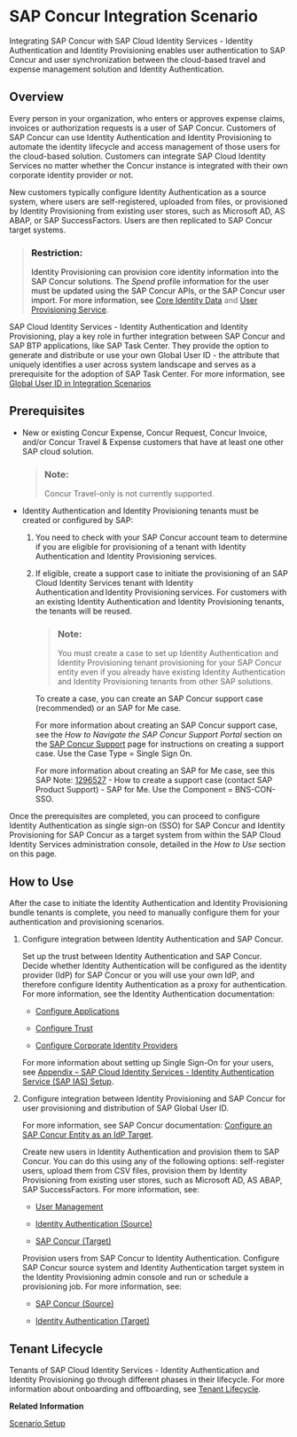 <!-- loioef38d9ee3f7544d882dc3f8de123ad3d -->

# SAP Concur Integration Scenario

Integrating SAP Concur with SAP Cloud Identity Services - Identity Authentication and Identity Provisioning enables user authentication to SAP Concur and user synchronization between the cloud-based travel and expense management solution and Identity Authentication.



<a name="loioef38d9ee3f7544d882dc3f8de123ad3d__section_o1z_m5f_tsb"/>

## Overview

Every person in your organization, who enters or approves expense claims, invoices or authorization requests is a user of SAP Concur. Customers of SAP Concur can use Identity Authentication and Identity Provisioning to automate the identity lifecycle and access management of those users for the cloud-based solution. Customers can integrate SAP Cloud Identity Services no matter whether the Concur instance is integrated with their own corporate identity provider or not.

New customers typically configure Identity Authentication as a source system, where users are self-registered, uploaded from files, or provisioned by Identity Provisioning from existing user stores, such as Microsoft AD, AS ABAP, or SAP SuccessFactors. Users are then replicated to SAP Concur target systems.

> ### Restriction:  
> Identity Provisioning can provision core identity information into the SAP Concur solutions. The *Spend* profile information for the user must be updated using the SAP Concur APIs, or the SAP Concur user import. For more information, see [Core Identity Data](https://developer.concur.com/api-reference/profile/v4.1.identity.html#schema-) and [User Provisioning Service](https://developer.concur.com/api-reference/user-provisioning/v4.user-provisioning.html).

SAP Cloud Identity Services - Identity Authentication and Identity Provisioning, play a key role in further integration between SAP Concur and SAP BTP applications, like SAP Task Center. They provide the option to generate and distribute or use your own Global User ID - the attribute that uniquely identifies a user across system landscape and serves as a prerequisite for the adoption of SAP Task Center. For more information, see [Global User ID in Integration Scenarios](global-user-id-in-integration-scenarios-a04611d.md)



<a name="loioef38d9ee3f7544d882dc3f8de123ad3d__section_llr_syg_vzb"/>

## Prerequisites

-   New or existing Concur Expense, Concur Request, Concur Invoice, and/or Concur Travel & Expense customers that have at least one other SAP cloud solution.

    > ### Note:  
    > Concur Travel-only is not currently supported.

-   Identity Authentication and Identity Provisioning tenants must be created or configured by SAP:

    1.  You need to check with your SAP Concur account team to determine if you are eligible for provisioning of a tenant with Identity Authentication and Identity Provisioning services.

    2.  If eligible, create a support case to initiate the provisioning of an SAP Cloud Identity Services tenant with Identity Authentication and Identity Provisioning services. For customers with an existing Identity Authentication and Identity Provisioning tenants, the tenants will be reused.

        > ### Note:  
        > You must create a case to set up Identity Authentication and Identity Provisioning tenant provisioning for your SAP Concur entity even if you already have existing Identity Authentication and Identity Provisioning tenants from other SAP solutions.

        To create a case, you can create an SAP Concur support case \(recommended\) or an SAP for Me case.

        For more information about creating an SAP Concur support case, see the *How to Navigate the SAP Concur Support Portal* section on the [SAP Concur Support](https://assets.concur.com/tech-pubs/SAP-Concur-Training-Library/GTM.htm) page for instructions on creating a support case. Use the Case Type = Single Sign On.

        For more information about creating an SAP for Me case, see this SAP Note: [1296527](https://me.sap.com/notes/1296527) - How to create a support case \(contact SAP Product Support\) - SAP for Me. Use the Component = BNS-CON-SSO.



Once the prerequisites are completed, you can proceed to configure Identity Authentication as single sign-on \(SSO\) for SAP Concur and Identity Provisioning for SAP Concur as a target system from within the SAP Cloud Identity Services administration console, detailed in the *How to Use* section on this page.



<a name="loioef38d9ee3f7544d882dc3f8de123ad3d__section_qgg_p5f_tsb"/>

## How to Use

After the case to initiate the Identity Authentication and Identity Provisioning bundle tenants is complete, you need to manually configure them for your authentication and provisioning scenarios.

1.  Configure integration between Identity Authentication and SAP Concur.

    Set up the trust between Identity Authentication and SAP Concur. Decide whether Identity Authentication will be configured as the identity provider \(IdP\) for SAP Concur or you will use your own IdP, and therefore configure Identity Authentication as a proxy for authentication. For more information, see the Identity Authentication documentation:

    -   [Configure Applications](https://help.sap.com/docs/IDENTITY_AUTHENTICATION/6d6d63354d1242d185ab4830fc04feb1/61ad3b0796ca4f5bae706632a29b1418.html)

    -   [Configure Trust](https://help.sap.com/docs/IDENTITY_AUTHENTICATION/6d6d63354d1242d185ab4830fc04feb1/f96e4c5930a94d1ba117e05a3f3c30fc.html)

    -   [Configure Corporate Identity Providers](https://help.sap.com/docs/IDENTITY_AUTHENTICATION/6d6d63354d1242d185ab4830fc04feb1/19f3eca47db643b6aad448b5dc1075ad.html)


    For more information about setting up Single Sign-On for your users, see [Appendix – SAP Cloud Identity Services - Identity Authentication Service \(SAP IAS\) Setup](https://help.sap.com/docs/SAP_CONCUR/8b1fb4bc53c843c080bcfc4b965366a1/1b82f8af6caf101483b9b0372adb2c3a.html).

2.  Configure integration between Identity Provisioning and SAP Concur for user provisioning and distribution of SAP Global User ID.

    For more information, see SAP Concur documentation: [Configure an SAP Concur Entity as an IdP Target](https://help.sap.com/docs/SAP_CONCUR/83c94f03f949423a8f76158375832747/1b925e2f6caf10148b97b230c1b3e173.html?version=Latest).

    Create new users in Identity Authentication and provision them to SAP Concur. You can do this using any of the following options: self-register users, upload them from CSV files, provision them by Identity Provisioning from existing user stores, such as Microsoft AD, AS ABAP, SAP SuccessFactors. For more information, see:

    -   [User Management](https://help.sap.com/docs/IDENTITY_AUTHENTICATION/6d6d63354d1242d185ab4830fc04feb1/228428f9f476449cafd841a68d75b234.html?version=Cloud)

    -   [Identity Authentication \(Source\)](https://help.sap.com/viewer/f48e822d6d484fa5ade7dda78b64d9f5/Cloud/en-US/e4e25f1fae094c2a89ad62159e1cd230.html)

    -   [SAP Concur \(Target\)](https://help.sap.com/viewer/f48e822d6d484fa5ade7dda78b64d9f5/Cloud/en-US/032fd80fd7de4e4992402637b77c1f2c.html)


    Provision users from SAP Concur to Identity Authentication. Configure SAP Concur source system and Identity Authentication target system in the Identity Provisioning admin console and run or schedule a provisioning job. For more information, see:

    -   [SAP Concur \(Source\)](https://help.sap.com/viewer/f48e822d6d484fa5ade7dda78b64d9f5/Cloud/en-US/209ea8281e6d49b28d85f87e5b2120fe.html)

    -   [Identity Authentication \(Target\)](https://help.sap.com/viewer/f48e822d6d484fa5ade7dda78b64d9f5/Cloud/en-US/f217bd39c17d47cdb4f89ed19cb2c701.html)





<a name="loioef38d9ee3f7544d882dc3f8de123ad3d__section_pxd_plj_d1c"/>

## Tenant Lifecycle

Tenants of SAP Cloud Identity Services - Identity Authentication and Identity Provisioning go through different phases in their lifecycle. For more information about onboarding and offboarding, see [Tenant Lifecycle](https://help.sap.com/docs/cloud-identity/what-are-sap-cloud-identity-services/tenant-lifecycle?version=Cloud).

**Related Information**  


[Scenario Setup](../40-scenario-setup/scenario-setup-ae9137c.md "When an SAP cloud solution bundles with SAP Cloud Identity Services, you are entitled to receive Identity Authentication and Identity Provisioning tenants without additional costs on the purchase of the corresponding SAP cloud solution's license. These Identity Authentication and Identity Provisioning tenants come preconfigured with the SAP cloud solution.")

